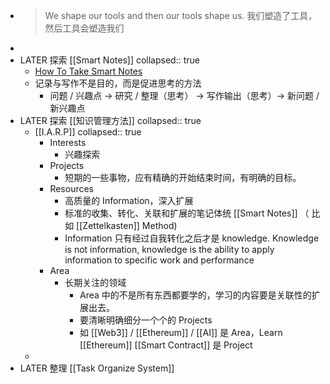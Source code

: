 - > We shape our tools and then our tools shape us.
  我们塑造了工具，然后工具会塑造我们
-
- LATER 探索  [[Smart Notes]]
  collapsed:: true
	- [How To Take Smart Notes](https://fortelabs.com/blog/how-to-take-smart-notes/)
	- 记录与写作不是目的，而是促进思考的方法
		- 问题 / 兴趣点 -> 研究 / 整理（思考） -> 写作输出（思考）-> 新问题 / 新兴趣点
- LATER 探索 [[知识管理方法]]
  collapsed:: true
	- [[I.A.R.P]]
	  collapsed:: true
		- Interests
			- 兴趣探索
		- Projects
			- 短期的一些事物，应有精确的开始结束时间，有明确的目标。
		- Resources
			- 高质量的 Information，深入扩展
			- 标准的收集、转化、关联和扩展的笔记体统 [[Smart Notes]] （ 比如 [[Zettelkasten]] Method)
			- Information 只有经过自我转化之后才是 knowledge. Knowledge is not information,  knowledge is the ability to apply information to specific work and performance
		- Area
			- 长期关注的领域
				- Area 中的不是所有东西都要学的，学习的内容要是关联性的扩展出去。
				- 要清晰明确细分一个个的 Projects
				- 如 [[Web3]] / [[Ethereum]] / [[AI]] 是 Area，Learn [[Ethereum]] [[Smart Contract]] 是 Project
	-
- LATER 整理 [[Task Organize System]]